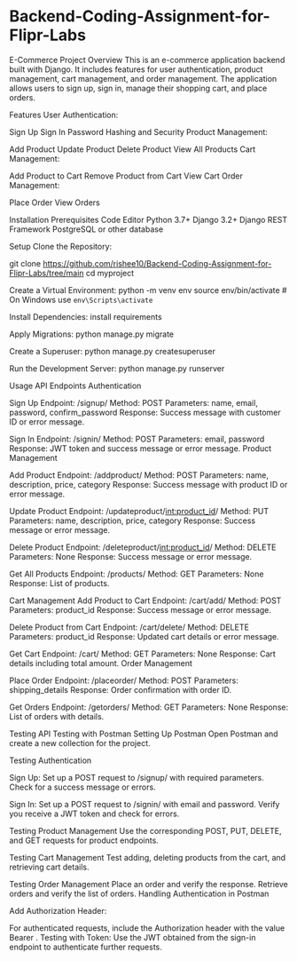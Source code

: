 # Backend-Coding-Assignment-for-Flipr-Labs

E-Commerce Project
Overview
This is an e-commerce application backend built with Django. It includes features for user authentication, product management, cart management, and order management. The application allows users to sign up, sign in, manage their shopping cart, and place orders.

Features
User Authentication:

Sign Up
Sign In
Password Hashing and Security
Product Management:

Add Product
Update Product
Delete Product
View All Products
Cart Management:

Add Product to Cart
Remove Product from Cart
View Cart
Order Management:

Place Order
View Orders

Installation
Prerequisites
Code Editor
Python 3.7+
Django 3.2+
Django REST Framework
PostgreSQL or other database

Setup
Clone the Repository:


git clone https://github.com/rishee10/Backend-Coding-Assignment-for-Flipr-Labs/tree/main
cd myproject

Create a Virtual Environment:
python -m venv env
source env/bin/activate   # On Windows use `env\Scripts\activate`

Install Dependencies:
install requirements

Apply Migrations:
python manage.py migrate

Create a Superuser:
python manage.py createsuperuser

Run the Development Server:
python manage.py runserver

Usage
API Endpoints
Authentication

Sign Up
Endpoint: /signup/
Method: POST
Parameters: name, email, password, confirm_password
Response: Success message with customer ID or error message.

Sign In
Endpoint: /signin/
Method: POST
Parameters: email, password
Response: JWT token and success message or error message.
Product Management

Add Product
Endpoint: /addproduct/
Method: POST
Parameters: name, description, price, category
Response: Success message with product ID or error message.

Update Product
Endpoint: /updateproduct/<int:product_id>/
Method: PUT
Parameters: name, description, price, category
Response: Success message or error message.

Delete Product
Endpoint: /deleteproduct/<int:product_id>/
Method: DELETE
Parameters: None
Response: Success message or error message.

Get All Products
Endpoint: /products/
Method: GET
Parameters: None
Response: List of products.

Cart Management
Add Product to Cart
Endpoint: /cart/add/
Method: POST
Parameters: product_id
Response: Success message or error message.

Delete Product from Cart
Endpoint: /cart/delete/
Method: DELETE
Parameters: product_id
Response: Updated cart details or error message.

Get Cart
Endpoint: /cart/
Method: GET
Parameters: None
Response: Cart details including total amount.
Order Management

Place Order
Endpoint: /placeorder/
Method: POST
Parameters: shipping_details
Response: Order confirmation with order ID.

Get Orders
Endpoint: /getorders/
Method: GET
Parameters: None
Response: List of orders with details.

Testing
API Testing with Postman
Setting Up Postman
Open Postman and create a new collection for the project.

Testing Authentication

Sign Up:
Set up a POST request to /signup/ with required parameters.
Check for a success message or errors.

Sign In:
Set up a POST request to /signin/ with email and password.
Verify you receive a JWT token and check for errors.

Testing Product Management
Use the corresponding POST, PUT, DELETE, and GET requests for product endpoints.

Testing Cart Management
Test adding, deleting products from the cart, and retrieving cart details.

Testing Order Management
Place an order and verify the response.
Retrieve orders and verify the list of orders.
Handling Authentication in Postman

Add Authorization Header:

For authenticated requests, include the Authorization header with the value Bearer <token>.
Testing with Token:
Use the JWT obtained from the sign-in endpoint to authenticate further requests.

